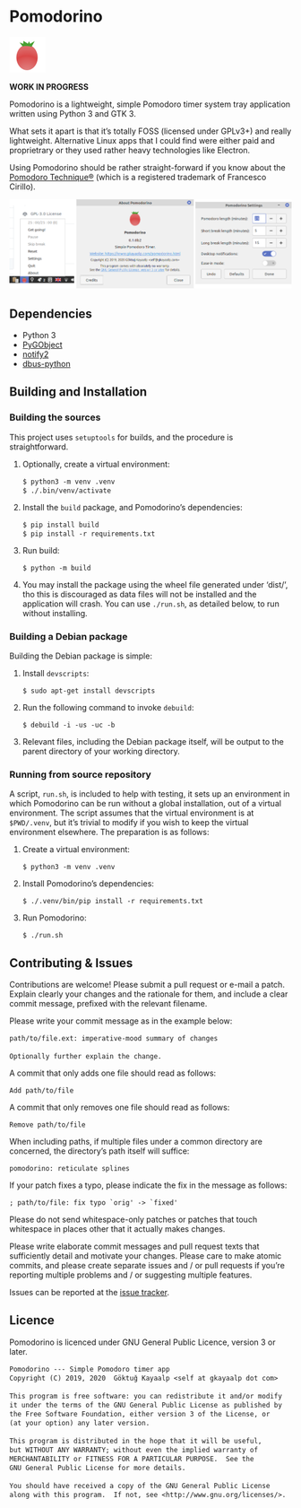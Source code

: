# Pomodorino

<img src="assets/logo.png" width=64px alt="Pomodorino logo"/>

**WORK IN PROGRESS**

Pomodorino is a lightweight, simple Pomodoro timer system tray
application written using Python 3 and GTK 3.

What sets it apart is that it’s totally FOSS (licensed under GPLv3+)
and really lightweight.  Alternative Linux apps that I could find were
either paid and proprietrary or they used rather heavy technologies
like Electron.

Using Pomodorino should be rather straight-forward if you know about
the [Pomodoro Technique®][pt] (which is a registered trademark of
Francesco Cirillo).

[pt]: https://en.wikipedia.org/wiki/Pomodoro_Technique


<img src="assets/screenshots/grouped.png" alt="screenshots of indicator menu and application windows" />

## Dependencies

- Python 3
- [PyGObject](https://pygobject.readthedocs.io/en/latest/)
- [notify2](https://pypi.org/project/notify2/)
- [dbus-python](https://pypi.org/project/dbus-python/)

## Building and Installation

### Building the sources

This project uses `setuptools` for builds, and the procedure is
straightforward.

1. Optionally, create a virtual environment:

       $ python3 -m venv .venv
       $ ./.bin/venv/activate

2. Install the `build` package, and Pomodorino’s dependencies:

       $ pip install build
       $ pip install -r requirements.txt

3. Run build:

       $ python -m build

4. You may install the package using the wheel file generated under
   ‘dist/’, tho this is discouraged as data files will not be
   installed and the application will crash.  You can use `./run.sh`,
   as detailed below, to run without installing.

### Building a Debian package

Building the Debian package is simple:

1. Install `devscripts`:

       $ sudo apt-get install devscripts

2. Run the following command to invoke `debuild`:

       $ debuild -i -us -uc -b

3. Relevant files, including the Debian package itself, will be output
   to the parent directory of your working directory.

### Running from source repository

A script, `run.sh`, is included to help with testing, it sets up an
environment in which Pomodorino can be run without a global
installation, out of a virtual environment.  The script assumes that
the virtual environment is at `$PWD/.venv`, but it’s trivial to modify
if you wish to keep the virtual environment elsewhere.  The
preparation is as follows:

1. Create a virtual environment:

       $ python3 -m venv .venv

2. Install Pomodorino’s dependencies:

       $ ./.venv/bin/pip install -r requirements.txt

3. Run Pomodorino:

       $ ./run.sh

## Contributing & Issues

Contributions are welcome!  Please submit a pull request or e-mail a
patch. Explain clearly your changes and the rationale for them, and
include a clear commit message, prefixed with the relevant filename.

Please write your commit message as in the example below:

    path/to/file.ext: imperative-mood summary of changes

    Optionally further explain the change.

A commit that only adds one file should read as follows:

    Add path/to/file

A commit that only removes one file should read as follows:

    Remove path/to/file

When including paths, if multiple files under a common directory are
concerned, the directory’s path itself will suffice:

    pomodorino: reticulate splines

If your patch fixes a typo, please indicate the fix in the message as
follows:

    ; path/to/file: fix typo `orig' -> `fixed'

Please do not send whitespace-only patches or patches that touch
whitespace in places other that it actually makes changes.

Please write elaborate commit messages and pull request texts that
sufficiently detail and motivate your changes.  Please care to make
atomic commits, and please create separate issues and / or pull
requests if you’re reporting multiple problems and / or suggesting
multiple features.

Issues can be reported at the [issue
tracker](https://github.com/cadadr/pomodorino/issues).

## Licence

Pomodorino is licenced under GNU General Public Licence, version 3 or
later.

    Pomodorino --- Simple Pomodoro timer app
    Copyright (C) 2019, 2020  Göktuğ Kayaalp <self at gkayaalp dot com>

    This program is free software: you can redistribute it and/or modify
    it under the terms of the GNU General Public License as published by
    the Free Software Foundation, either version 3 of the License, or
    (at your option) any later version.

    This program is distributed in the hope that it will be useful,
    but WITHOUT ANY WARRANTY; without even the implied warranty of
    MERCHANTABILITY or FITNESS FOR A PARTICULAR PURPOSE.  See the
    GNU General Public License for more details.

    You should have received a copy of the GNU General Public License
    along with this program.  If not, see <http://www.gnu.org/licenses/>.
